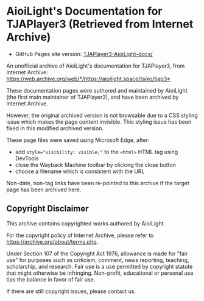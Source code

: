 # AioiLight's Documentation for TJAPlayer3 (Retrieved from Internet Archive)

* GitHub Pages site version: [TJAPlayer3-AioiLight-docs/](https://iepiweidieng.github.io/TJAPlayer3/TJAPlayer3-AioiLight-docs/)

An unofficial archive of AioiLight's documentation for TJAPlayer3, from Internet Archive:
<https://web.archive.org/web/*/https://aioilight.space/taiko/tjap3*>

These documentation pages were authored and maintained by AioiLight (the first main maintainer of TJAPlayer3), and have been archived by Internet Archive.

However, the original archived version is not browsable due to a CSS styling issue which makes the page content invisible. This styling issue has been fixed in this modified archived version.

These page files were saved using Microsoft Edge, after:
  * add `style="visibility: visible;"` to the `<html>` HTML tag using DevTools
  * close the Wayback Machine toolbar by clicking the close button
  * choose a filename which is consistent with the URL

Non-date, non-tag links have been re-pointed to this archive if the target page has been archived here.

## Copyright Disclaimer

This archive contains copyrighted works authored by AioiLight.

For the copyright policy of Internet Archive, please refer to <https://archive.org/about/terms.php>.

Under Section 107 of the Copyright Act 1976, allowance is made for "fair use" for purposes such as criticism, comment, news reporting, teaching, scholarship, and research. Fair use is a use permitted by copyright statute that might otherwise be infringing. Non-profit, educational or personal use tips the balance in favor of fair use.

If there are still copyright issues, please contact us.
